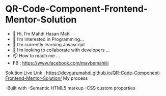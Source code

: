 # QR-Code-Component-Frontend-Mentor-Solution
- 👋 Hi, I’m Mahdi Hasan Mahi
- 👀 I’m interested in Programming...
- 🌱 I’m currently learning Javascript
- 💞️ I’m looking to collaborate with developers ...
- 📫 How to reach me ...
- FB : https://www.facebook.com/maybemahiiii


Solution Live Link : https://devgurumahdi.github.io/QR-Code-Component-Frontend-Mentor-Solution/
My process

-Built with
-Semantic HTML5 markup
-CSS custom properties
